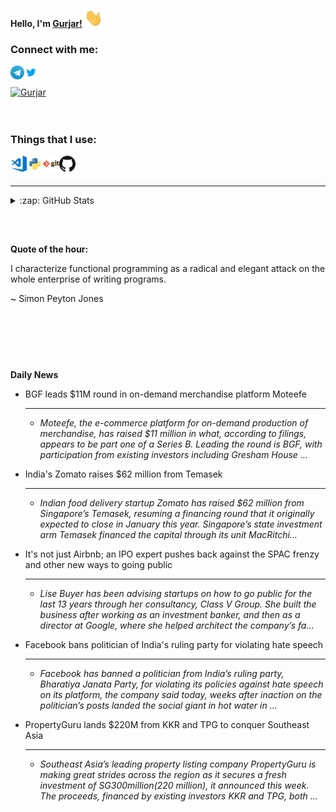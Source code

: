 #### Hello, I'm [Gurjar!](https://GurjarKing.github.io) <img src="https://raw.githubusercontent.com/ABSphreak/ABSphreak/master/gifs/Hi.gif" width="30px"></h2>


### Connect with me:

[<img align="left" alt="Gurjar | Telegram" width="22px" src="https://raw.githubusercontent.com/github/explore/80688e429a7d4ef2fca1e82350fe8e3517d3494d/topics/telegram/telegram.png" />][Telegram]
[<img align="left" alt="Gurjar | Twitter" width="22px" src="https://raw.githubusercontent.com/github/explore/80688e429a7d4ef2fca1e82350fe8e3517d3494d/topics/twitter/twitter.png" />][Twitter]
<br >
<br >
<a href="https://github.com/GurjarKing"><img src="https://komarev.com/ghpvc/?username=GurjarKing" alt="Gurjar" /></a> <br />
<br />
<br />
<!-- <br >

![](https://visitor-badge.glitch.me/badge?page_id=GurjarKing)

<br /> -->

### Things that I use:

[<img align="left" alt="Visual Studio Code" width="26px" src="https://raw.githubusercontent.com/github/explore/80688e429a7d4ef2fca1e82350fe8e3517d3494d/topics/visual-studio-code/visual-studio-code.png" />][VSCode]
[<img align="left" alt="Python" width="26px" src="https://raw.githubusercontent.com/github/explore/80688e429a7d4ef2fca1e82350fe8e3517d3494d/topics/python/python.png" />][Python]
[<img align="left" alt="Git" width="26px" src="https://raw.githubusercontent.com/github/explore/80688e429a7d4ef2fca1e82350fe8e3517d3494d/topics/git/git.png" />][Git]
[<img align="left" alt="GitHub" width="26px" src="https://raw.githubusercontent.com/github/explore/78df643247d429f6cc873026c0622819ad797942/topics/github/github.png" />][Github]

<br />
<br />

---
<details>
  <summary>:zap: GitHub Stats</summary>

<img align="left" alt="Gurjar's Github Stats" src="https://github-readme-stats.vercel.app/api?username=GurjarKing&show_icons=true&hide_border=true&count_private=true&include_all_commit=true&theme=algolia" />

</details>

<!-- ### 🔔 My latest tweet
<a href="https://twitter.com/Gurjar_King43" target="_blank">
	<img src="https://github.com/GurjarKing/GurjarKing/raw/master/tweet.png" width="70%" align="center" alt="Click to view on Twitter" title="My latest tweet, as an image"/>
</a> -->
<br>

<pre>

</pre>

**Quote of the hour:**

I characterize functional programming as a radical and elegant attack on the whole enterprise of writing programs.

~ Simon Peyton Jones
<pre>

</pre>
<br>
<pre>


</pre>
<strong>Daily News</strong>
  
  - BGF leads $11M round in on-demand merchandise platform Moteefe
     <hr/>
     
      - *Moteefe, the e-commerce platform for on-demand production of merchandise, has raised $11 million in what, according to filings, appears to be part one of a Series B. Leading the round is BGF, with participation from existing investors including Gresham House …*
     
  - India's Zomato raises $62 million from Temasek
      <hr/>
      
      - *Indian food delivery startup Zomato has raised $62 million from Singapore’s Temasek, resuming a financing round that it originally expected to close in January this year. Singapore’s state investment arm Temasek financed the capital through its unit MacRitchi…*
      
  - It's not just Airbnb; an IPO expert pushes back against the SPAC frenzy and other new ways to going public
      <hr/>
      
      - *Lise Buyer has been advising startups on how to go public for the last 13 years through her consultancy, Class V Group. She built the business after working as an investment banker, and then as a director at Google, where she helped architect the company’s fa…*
      
  - Facebook bans politician of India's ruling party for violating hate speech
      <hr/>
      
      - *Facebook has banned a politician from India’s ruling party, Bharatiya Janata Party, for violating its policies against hate speech on its platform, the company said today, weeks after inaction on the politician’s posts landed the social giant in hot water in …*
       
  - PropertyGuru lands $220M from KKR and TPG to conquer Southeast Asia
      <hr/>
       
       - *Southeast Asia’s leading property listing company PropertyGuru is making great strides across the region as it secures a fresh investment of SG$300 million ($220 million), it announced this week. The proceeds, financed by existing investors KKR and TPG, both …*
      

<br />

[VSCode]: https://code.visualstudio.com/
[Python]: https://www.python.org/
[Git]: https://git-scm.com/
[Github]: https://github.com/
[Telegram]: https://t.me/Gurjar_King/
[Twitter]: https://twitter.com/Gurjar_King43/
